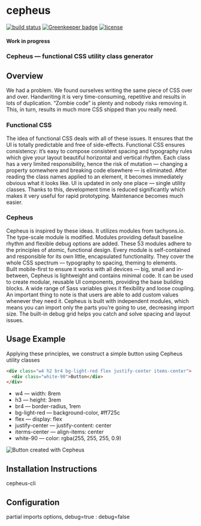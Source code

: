 # cepheus

[![build status](https://secure.travis-ci.org/escapace/cepheus.png)](https://travis-ci.org/escapace/cepheus)
[![Greenkeeper badge](https://badges.greenkeeper.io/escapace/cepheus.svg)](https://greenkeeper.io/)
[![license](https://img.shields.io/badge/license-Mozilla%20Public%20License%20Version%202.0-blue.svg)]()

#### Work in progress 
### Cepheus — functional CSS utility class generator

## Overview

We had a problem. We found ourselves writing the same piece of CSS over and over. Handwriting it is very time-consuming, repetitive and results in lots of duplication. “Zombie code” is plenty and nobody risks removing it. This, in turn, results in much more CSS shipped than you really need. 

### Functional CSS

The idea of functional CSS deals with all of these issues.  It ensures that the UI is totally predictable and free of side-effects. Functional CSS ensures consistency: it’s easy to compose consistent spacing and typography rules which give your layout beautiful horizontal and vertical rhythm. Each class has a very limited responsibility, hence the risk of mutation — changing a property somewhere and breaking code elsewhere — is eliminated.  After reading the class names applied to an element, it becomes immediately obvious what it looks like. UI is updated in only one place — single utility classes. Thanks to this, development time is reduced significantly which makes it very useful for rapid prototyping. Maintenance becomes much easier. 

### Cepheus 

Cepheus is inspired by these ideas. It utilizes modules from tachyons.io. The type-scale module is modified. Modules providing default baseline rhythm and flexible debug options are added. These 53 modules adhere to the principles of atomic, functional design. Every module is self-contained and responsible for its own little, encapsulated functionality. They cover the whole CSS spectrum — typography to spacing, theming to elements.   
Built mobile-first to ensure it works with all devices — big, small and in-between, Cepheus is lightweight and contains minimal code. It can be used to create modular, reusable UI components, providing the base building blocks. A wide range of Sass variables gives it flexibility and loose coupling. An important thing to note is that users are able to add custom values whenever they need it. Cepheus is built with independent modules, which means you can import only the parts you’re going to use, decreasing import size. The built-in debug grid helps you catch and solve spacing and layout issues. 


## Usage Example

Applying these principles, we construct a simple button using Cepheus utility classes

``` html
<div class="w4 h2 br4 bg-light-red flex justify-center items-center">
  <div class="white-90">Button</div>
</div>
```


- w4 — width: 8rem
- h3 —  height: 3rem
- br4 — border-radius, 1rem
- bg-light-red — background-color, #ff725c
- flex — display: flex
- justify-center — justify-content: center
- iterms-center — align-items: center
- white-90 — color: rgba(255, 255, 255, 0.9)

![Button created with Cepheus](https://d2mxuefqeaa7sj.cloudfront.net/s_F6609529F3546F0A4C73ACCCF1F64CA88C1057BEFBE7EAE75895C6B6E4901828_1516572402623_Screenshot+from+2018-01-22+02-04-17.png)


## Installation Instructions

cepheus-cli


## Configuration

partial imports options, debug=true : debug=false
